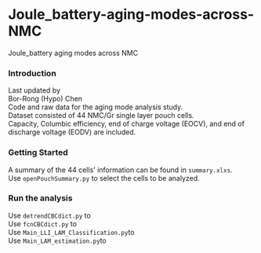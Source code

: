 # Joule_battery-aging-modes-across-NMC
Joule_battery aging modes across NMC
###  Introduction
Last updated by  
Bor-Rong (Hypo) Chen  
Code and raw data for the aging mode analysis study.    
Dataset consisted of 44 NMC/Gr single layer pouch cells.  
Capacity, Columbic efficiency, end of charge voltage (EOCV), and end of discharge voltage (EODV) are included. 

###  Getting Started
A summary of the 44 cells' information can be found in `summary.xlxs`.  
Use `openPouchSummary.py` to select the cells to be analyzed. 

###  Run the analysis 
Use `detrendCBCdict.py` to  
Use `fcnCBCdict.py` to  
Use `Main_LLI_LAM_Classification.py`to  
Use `Main_LAM_estimation.py`to  
